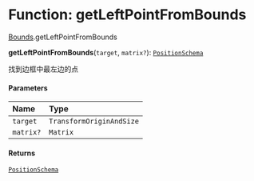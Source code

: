 # Function: getLeftPointFromBounds

[Bounds](/auto-docs/playground-react/modules/Bounds.md).getLeftPointFromBounds

**getLeftPointFromBounds**(`target`, `matrix?`): [`PositionSchema`](/auto-docs/playground-react/interfaces/PositionSchema.md)

找到边框中最左边的点

#### Parameters

| Name | Type |
| :------ | :------ |
| `target` | `TransformOriginAndSize` |
| `matrix?` | `Matrix` |

#### Returns

[`PositionSchema`](/auto-docs/playground-react/interfaces/PositionSchema.md)
